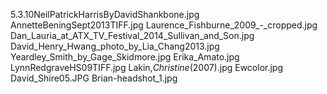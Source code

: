 5.3.10NeilPatrickHarrisByDavidShankbone.jpg AnnetteBeningSept2013TIFF.jpg Laurence_Fishburne_2009_-_cropped.jpg Dan_Lauria_at_ATX_TV_Festival_2014_Sullivan_and_Son.jpg David_Henry_Hwang_photo_by_Lia_Chang2013.jpg Yeardley_Smith_by_Gage_Skidmore.jpg Erika_Amato.jpg LynnRedgraveHS09TIFF.jpg Lakin,_Christine_(2007).jpg Ewcolor.jpg David_Shire05.JPG Brian-headshot_1.jpg
